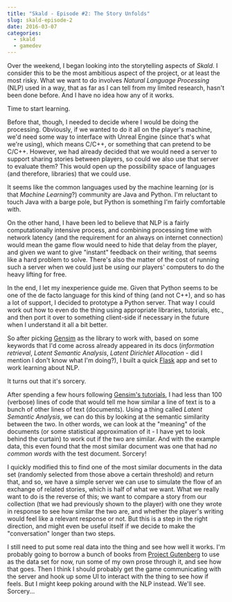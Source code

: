 ```yaml
---
title: "Skald - Episode #2: The Story Unfolds"
slug: skald-episode-2
date: 2016-03-07
categories:
  - skald
  - gamedev
---
```


Over the weekend, I began looking into the storytelling aspects of _Skald_. I
consider this to be the most ambitious aspect of the project, or at least the
most risky. What we want to do involves _Natural Language Processing_ (NLP) used
in a way, that as far as I can tell from my limited research, hasn't been done
before. And I have no idea how any of it works.

Time to start learning.

Before that, though, I needed to decide where I would be doing the processing.
Obviously, if we wanted to do it all on the player's machine, we'd need some way
to interface with Unreal Engine (since that's what we're using), which means
C/C++, or something that can pretend to be C/C++. However, we had already
decided that we would need a server to support sharing stories between players,
so could we also use that server to evaluate them? This would open up the
possibility space of languages (and therefore, libraries) that we could use.

It seems like the common languages used by the machine learning (or is that
_Machine Learning_?) community are Java and Python. I'm reluctant to touch Java
with a barge pole, but Python is something I'm fairly comfortable with.

On the other hand, I have been led to believe that NLP is a fairly
computationally intensive process, and combining processing time with network
latency (and the requirement for an always on internet connection) would mean
the game flow would need to hide that delay from the player, and given we want
to give "instant" feedback on their writing, that seems like a hard problem to
solve. There's also the matter of the cost of running such a server when we
could just be using our players' computers to do the heavy lifting for free.

In the end, I let my inexperience guide me. Given that Python seems to be one of
the de facto language for this kind of thing (and not C++), and so has a lot of
support, I decided to prototype a Python server. That way I could work out how
to even do the thing using appropriate libraries, tutorials, etc., and then port
it over to something client-side if necessary in the future when I understand it
all a bit better.

So after picking [Gensim](https://radimrehurek.com/gensim/) as the library to
work with, based on some keywords that I'd come across already appeared in its
docs (_information retrieval_, _Latent Semantic Analysis_, _Latent Dirichlet
Allocation_ - did I mention I don't know what I'm doing?), I built a quick
[Flask](http://flask.pocoo.org/) app and set to work learning about NLP.

It turns out that it's sorcery.

After spending a few hours following
[Gensim's tutorials](https://radimrehurek.com/gensim/tutorial.html), I had less
than 100 (verbose) lines of code that would tell me how similar a line of text
is to a bunch of other lines of text (documents). Using a thing called _Latent
Semantic Analysis_, we can do this by looking at the semantic similarity between
the two. In other words, we can look at the "meaning" of the documents (or some
statistical approximation of it - I have yet to look behind the curtain) to work
out if the two are similar. And with the example data, this even found that the
most similar document was one that had _no common words_ with the test document.
Sorcery!

I quickly modified this to find one of the most similar documents in the data
set (randomly selected from those above a certain threshold) and return that,
and so, we have a simple server we can use to simulate the flow of an exchange
of related stories, which is half of what we want. What we really want to do is
the reverse of this; we want to compare a story from our collection (that we had
previously shown to the player) with one they wrote in response to see how
similar the two are, and whether the player's writing would feel like a relevant
response or not. But this is a step in the right direction, and might even be
useful itself if we decide to make the "conversation" longer than two steps.

I still need to put some real data into the thing and see how well it works. I'm
probably going to borrow a bunch of books from
[Project Gutenberg](https://www.gutenberg.org/) to use as the data set for now,
run some of my own prose through it, and see how that goes. Then I think I
should probably get the game communicating with the server and hook up some UI
to interact with the thing to see how if feels. But I might keep poking around
with the NLP instead. We'll see. Sorcery...
